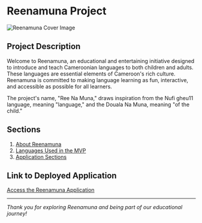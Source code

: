 # Reenamuna Project

![Reenamuna Cover Image](https://github.com/noungajo/reenamouna/assets/74459608/660a74a2-9d59-46ec-bcb0-1d00c37ad686)

## Project Description

Welcome to Reenamuna, an educational and entertaining initiative designed to introduce and teach Cameroonian languages to both children and adults. These languages are essential elements of Cameroon's rich culture. Reenamuna is committed to making language learning as fun, interactive, and accessible as possible for all learners.

The project's name, "Ree Na Muna," draws inspiration from the Nufi gheu11 language, meaning "language," and the Douala Na Muna, meaning "of the child."

## Sections

1. [About Reenamuna](a_propos.md) <!-- Explore our mission and objectives -->
2. [Languages Used in the MVP](langues_utilisees.md) <!-- Discover specific languages and associated regions -->
3. [Application Sections](section_application.md) <!-- Dive into our various educational sections -->

## Link to Deployed Application

[Access the Reenamuna Application](https://github.com/noungajo/reenamouna/releases/tag/v1.1) <!-- Experience Reenamuna -->


---

*Thank you for exploring Reenamuna and being part of our educational journey!*

